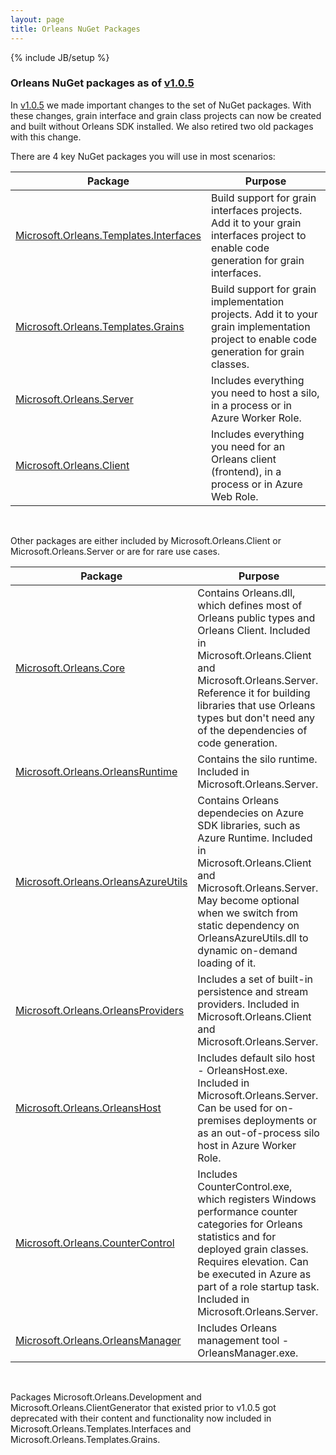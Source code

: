 ```yaml
---
layout: page
title: Orleans NuGet Packages
---
```

{% include JB/setup %}


### Orleans NuGet packages as of [v1.0.5](https://github.com/dotnet/orleans/releases/tag/v1.0.5)


In [v1.0.5](https://github.com/dotnet/orleans/releases/tag/v1.0.5) we made important changes to the set of NuGet packages. With these changes, grain interface and grain class projects can now be created and built without Orleans SDK installed. We also retired two old packages with this change.

There are 4 key NuGet packages you will use in most scenarios:

Package   | Purpose
------------- | -------------
[Microsoft.Orleans.Templates.Interfaces](http://www.nuget.org/packages/Microsoft.Orleans.Templates.Interfaces/) | Build support for grain interfaces projects. Add it to your grain interfaces project to enable code generation for grain interfaces.
[Microsoft.Orleans.Templates.Grains](http://www.nuget.org/packages/Microsoft.Orleans.Templates.Grains/) | Build support for grain implementation projects. Add it to your grain implementation project to enable code generation for grain classes.
[Microsoft.Orleans.Server](http://www.nuget.org/packages/Microsoft.Orleans.Server/) | Includes everything you need to host a silo, in a process or in Azure Worker Role.
[Microsoft.Orleans.Client](http://www.nuget.org/packages/Microsoft.Orleans.Client/) | Includes everything you need for an Orleans client (frontend), in a process or in Azure Web Role.

<br>

Other packages are either included by Microsoft.Orleans.Client or Microsoft.Orleans.Server or are for rare use cases.

Package   | Purpose
------------- | -------------
[Microsoft.Orleans.Core](http://www.nuget.org/packages/Microsoft.Orleans.Core/) | Contains Orleans.dll, which defines most of Orleans public types and Orleans Client. Included in Microsoft.Orleans.Client and Microsoft.Orleans.Server. Reference it for building libraries that use Orleans types but don't need any of the dependencies of code generation.
[Microsoft.Orleans.OrleansRuntime](http://www.nuget.org/packages/Microsoft.Orleans.OrleansRuntime/) | Contains the silo runtime. Included in Microsoft.Orleans.Server.
[Microsoft.Orleans.OrleansAzureUtils](http://www.nuget.org/packages/Microsoft.Orleans.OrleansAzureUtils/) | Contains Orleans dependecies on Azure SDK libraries, such as Azure Runtime. Included in Microsoft.Orleans.Client and Microsoft.Orleans.Server. May become optional when we switch from static dependency on OrleansAzureUtils.dll to dynamic on-demand loading of it.
[Microsoft.Orleans.OrleansProviders](http://www.nuget.org/packages/Microsoft.Orleans.OrleansProviders/) | Includes a set of built-in persistence and stream providers. Included in Microsoft.Orleans.Client and Microsoft.Orleans.Server.
[Microsoft.Orleans.OrleansHost](http://www.nuget.org/packages/Microsoft.Orleans.OrleansHost/) | Includes default silo host - OrleansHost.exe. Included in Microsoft.Orleans.Server. Can be used for on-premises deployments or as an out-of-process silo host in Azure Worker Role.
[Microsoft.Orleans.CounterControl](http://www.nuget.org/packages/Microsoft.Orleans.CounterControl/) | Includes CounterControl.exe, which registers Windows performance counter categories for Orleans statistics and for deployed grain classes. Requires elevation. Can be executed in Azure as part of a role startup task. Included in Microsoft.Orleans.Server.
[Microsoft.Orleans.OrleansManager](http://www.nuget.org/packages/Microsoft.Orleans.OrleansManager/) | Includes Orleans management tool - OrleansManager.exe.

<br>

Packages Microsoft.Orleans.Development and Microsoft.Orleans.ClientGenerator that existed prior to v1.0.5 got deprecated with their content and functionality now included in Microsoft.Orleans.Templates.Interfaces and Microsoft.Orleans.Templates.Grains.
